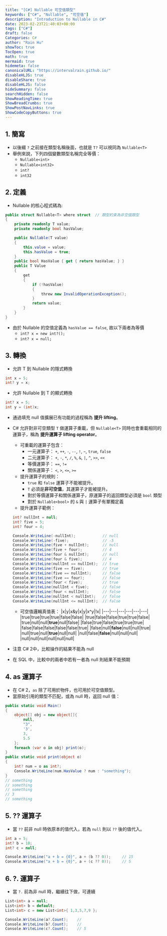 ```yaml
---
title: "[C#] Nullable 可空值類型"
keywords: ["C#", "Nullable", "可空值"]
description: "Introduction to Nullable in C#"
date: 2023-02-23T21:40:03+08:00
tags: ["C#"]
draft: false
Categories: C#
author: "Rain Hu"
showToc: true
TocOpen: true
math: true
mermaid: true
hidemeta: false
canonicalURL: "https://intervalrain.github.io/"
disableHLJS: true
disableShare: true
disableHLJS: false
hideSummary: false
searchHidden: false
ShowReadingTime: true
ShowBreadCrumbs: true
ShowPostNavLinks: true
ShowCodeCopyButtons: true
---
```

## 1. 簡寫
+ 以後綴 `?` 之前接在類型名稱後面，也就是 `T?` 可以視同為 `Nullable<T>`
+ 舉例來說，下列四個變數類型名稱完全等價：
    + `Nullable<int>`
    + `Nullable<int32>`
    + `int?`
    + `int32`
## 2. 定義
+ Nullable 的核心程式碼為:
```Cs
public struct Nullable<T> where struct  // 類型約束為非空值類型
{
    private readonly T value;
    private readonly bool hasValue;

    public Nullable(T value)
    {
        this.value = value;
        this.hasValue = true;
    }
    public bool HasValue { get { return hasValue; } }
    public T Value
    {
        get
        {
            if (!hasValue)
            {
                threw new InvalidOperationException();
            }
            return value;
        }
    }
}
```
+ 由於 Nullable 的空值定義為 `hasValue == false`, 故以下兩者為等價
    + `int? x = new int?();`
    + `int? x = null;`
## 3. 轉換
+ 允許 T 到 Nullable<T> 的隱式轉換
```Cs
int x = 5;
int? y = x;
```
+ 允許 Nullable<T> 到 T 的顯式轉換
```Cs
int? x = 5;
int y = (int)x;
```
+ 通過填充 null 值擴展已有功能的過程稱為 **提升 lifting**。
+ C# 允許對非可空類型 `T` 做運算子重載，但 `Nullable<T>` 同時也會重載相同的運算子，稱為 **提升運算子 lifting operator**。
    + 可重載的運算子包含：
        + 一元運算子： `+`, `++`, `-`, `--`, `!`, `~`, `true`, `false`
        + 二元運算子： `+`, `-`, `*`, `/`, `%`, `&`, `|`, `^`, `>>`, `<<`
        + 等價運算子： `==`, `!=`
        + 關係運算子： `<`, `>`, `<=`, `>=`
    + 提升運算子的規則：
        + `true` 和 `false` 運算子不能被提升。
        + `T` 必須是**非可空值**，其運算子才能被提升。
        + 對於等價運算子和關係運算子，原運算子的返回類型必須是 `bool` 類型
        + 對於 `Nullable<bool>` 的 `&` 與 `|` 運算子有單獨定義
    + 提升運算子範例：
    ```Cs
    int? nullInt = null;
    int? five = 5;
    int? four = 4;

    Console.WriteLine(-nullInt);            // null
    Console.WriteLine(-five);               // -5
    Console.WriteLine(five + nullInt);      // null
    Console.WriteLine(five + four);         // 4
    Console.WriteLine(four & nullInt);      // null
    Console.WriteLine(four & five);         // 4
    Console.WriteLine(nullInt == nullInt);  // true
    Console.WriteLine(five == five);        // true
    Console.WriteLine(five == nullInt);     // false
    Console.WriteLine(five == four);        // false
    Console.WriteLine(four < five);         // true
    Console.WriteLine(nullInt < five);      // false
    Console.WriteLine(four < nullInt);      // false
    Console.WriteLine(nullInt < nullInt);   // false
    Console.WriteLine(nullInt <= nullInt);  // false
    ```

    + 可空值邏輯真值表：
    |x|y|x&y|x\|y|x^y|!x|
    |---|---|---|---|---|---|
    |true|true|true|true|false|false|
    |true|false|false|true|true|false|
    |true|null|null|**true**|null|false|
    |false|true|false|true|true|true|
    |false|false|false|false|false|true|
    |false|null|**false**|null|null|true|
    |null|true|null|**true**|null|null|
    |null|false|**false**|null|null|null|
    |null|null|null|null|null|null|


+ 注意 C# 2中，比較操作的結果不能為 null
+ 在 SQL 中，比較中的兩者中若有一者為 null 則結果不能預期

## 4. as 運算子
+ 在 C# 2，`as` 除了可用於物件，也可用於可空值類型。
+ 當原始引用的類型不匹配，或為 null 時，返回 null 值：
```Cs
public static void Main()
{
    object[] obj = new object[]{
        null,
        "3",
        '3',
        3,
        5.5
    };
    foreach (var o in obj) print(o);
}
public static void print(object o)
{
    int? num = o as int?;
    Console.WriteLine(num.HasValue ? num : "something");
}
// something
// something
// something
// 3
// something
```

## 5. ?? 運算子
+ 當 `??` 前非 null 時依原本的值代入，若為 `null` 則以 `??` 後的值代入。
```Cs
int a = 5;
int? b = 10;
int? c = null;

Console.WriteLine("a + b = {0}", a + (b ?? 0));     // 15
Console.WriteLine("a + b = {0}", a + (c ?? 0));     // 5
```

## 6. ?. 運算子
+ 當 `?.` 前為非 null 時，繼續往下做，可連續
```Cs
List<int> a = null;
List<int> b = default;
List<int> c = new List<int>{ 1,3,5,7,9 };

Console.WriteLine(a?.Count);    //
Console.WriteLine(b?.Count);    //
Console.WriteLine(c?.Count);    // 5
```